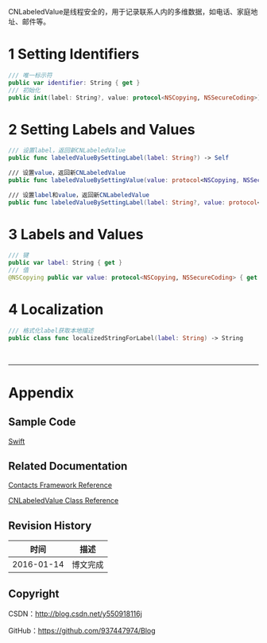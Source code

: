 CNLabeledValue是线程安全的，用于记录联系人内的多维数据，如电话、家庭地址、邮件等。

# 1 Setting Identifiers

```swift
/// 唯一标示符
public var identifier: String { get }
/// 初始化
public init(label: String?, value: protocol<NSCopying, NSSecureCoding>)
```

# 2 Setting Labels and Values

```swift
/// 设置label，返回新CNLabeledValue
public func labeledValueBySettingLabel(label: String?) -> Self
    
/// 设置value，返回新CNLabeledValue
public func labeledValueBySettingValue(value: protocol<NSCopying, NSSecureCoding>) -> Self
    
/// 设置label和value，返回新CNLabeledValue
public func labeledValueBySettingLabel(label: String?, value: protocol<NSCopying, NSSecureCoding>) -> Self
```

# 3 Labels and Values

```swift
/// 键
public var label: String { get }
/// 值
@NSCopying public var value: protocol<NSCopying, NSSecureCoding> { get }
```

# 4 Localization

```swift
/// 格式化label获取本地描述
public class func localizedStringForLabel(label: String) -> String
```

&#160;

----------

# Appendix

## Sample Code

[Swift](https://github.com/937447974/Swift)

## Related Documentation

[Contacts Framework Reference](https://developer.apple.com/library/ios/documentation/Contacts/Reference/Contacts_Framework/index.html)

[CNLabeledValue Class Reference](https://developer.apple.com/library/ios/documentation/Contacts/Reference/CNLabeledValue_Class/index.html)

## Revision History

| 时间 | 描述 |
| ---- | ---- |
| 2016-01-14 | 博文完成 |

## Copyright

CSDN：http://blog.csdn.net/y550918116j

GitHub：https://github.com/937447974/Blog